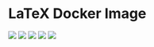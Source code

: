 # LaTeX Docker Image

[![](https://img.shields.io/github/license/cn-writing/latex)](https://github.com/cn-writing/latex)
[![](https://img.shields.io/github/issues/cn-writing/latex)](https://github.com/cn-writing/latex)
[![](https://img.shields.io/github/issues-closed/cn-writing/latex)](https://github.com/cn-writing/latex)
[![](https://img.shields.io/github/languages/code-size/cn-writing/latex)](https://github.com/cn-writing/latex)
[![](https://img.shields.io/github/repo-size/cn-writing/latex)](https://github.com/cn-writing/latex)
